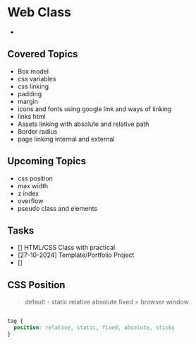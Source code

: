 # Web Class

-

## Covered Topics

- Box model
- css variables
- css linking
- padding
- margin
- icons and fonts using google link and ways of linking
- links html
- Assets linking with absolute and relative path
- Border radius
- page linking internal and external

## Upcoming Topics

- css position
- max width
- z index
- overflow
- pseudo class and elements

## Tasks

- [] HTML/CSS Class with practical
- [27-10-2024] Template/Portfolio Project
- []


## CSS Position

> default - static
> relative
> absolute
> fixed > browser window

```css

tag {
  position: relative, static, fixed, absolute, sticky
}
```
